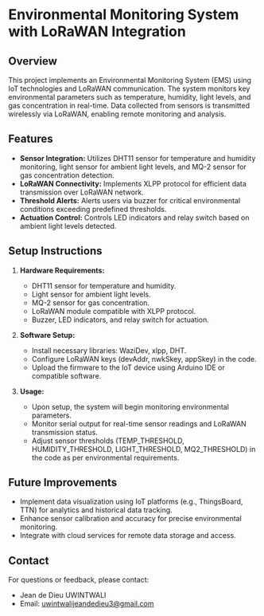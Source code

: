 # **Environmental Monitoring System with LoRaWAN Integration**

## **Overview**
This project implements an Environmental Monitoring System (EMS) using IoT technologies and LoRaWAN communication. The system monitors key environmental parameters such as temperature, humidity, light levels, and gas concentration in real-time. Data collected from sensors is transmitted wirelessly via LoRaWAN, enabling remote monitoring and analysis.

## **Features**
- **Sensor Integration:** Utilizes DHT11 sensor for temperature and humidity monitoring, light sensor for ambient light levels, and MQ-2 sensor for gas concentration detection.
- **LoRaWAN Connectivity:** Implements XLPP protocol for efficient data transmission over LoRaWAN network.
- **Threshold Alerts:** Alerts users via buzzer for critical environmental conditions exceeding predefined thresholds.
- **Actuation Control:** Controls LED indicators and relay switch based on ambient light levels detected.

## **Setup Instructions**
1. **Hardware Requirements:**
   - DHT11 sensor for temperature and humidity.
   - Light sensor for ambient light levels.
   - MQ-2 sensor for gas concentration.
   - LoRaWAN module compatible with XLPP protocol.
   - Buzzer, LED indicators, and relay switch for actuation.

2. **Software Setup:**
   - Install necessary libraries: WaziDev, xlpp, DHT.
   - Configure LoRaWAN keys (devAddr, nwkSkey, appSkey) in the code.
   - Upload the firmware to the IoT device using Arduino IDE or compatible software.

3. **Usage:**
   - Upon setup, the system will begin monitoring environmental parameters.
   - Monitor serial output for real-time sensor readings and LoRaWAN transmission status.
   - Adjust sensor thresholds (TEMP_THRESHOLD, HUMIDITY_THRESHOLD, LIGHT_THRESHOLD, MQ2_THRESHOLD) in the code as per environmental requirements.

## **Future Improvements**
- Implement data visualization using IoT platforms (e.g., ThingsBoard, TTN) for analytics and historical data tracking.
- Enhance sensor calibration and accuracy for precise environmental monitoring.
- Integrate with cloud services for remote data storage and access.

## **Contact**
For questions or feedback, please contact:
- Jean de Dieu UWINTWALI
- Email: uwintwalijeandedieu3@gmail.com
